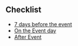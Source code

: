 ## Checklist
 * [7 days before the event](#7-days-before-the-event)
 * [On the Event day](#on-the-event-day)
 * [After Event](#after-event)
 
